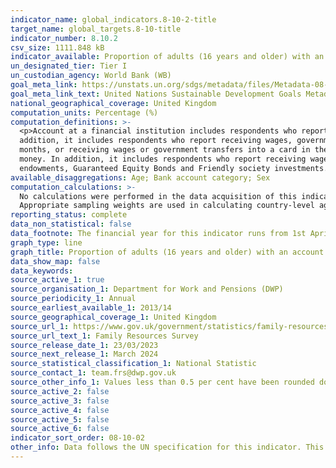 ```yaml
---
indicator_name: global_indicators.8-10-2-title
target_name: global_targets.8-10-title
indicator_number: 8.10.2
csv_size: 1111.848 kB
indicator_available: Proportion of adults (16 years and older) with an account at a financial institution or mobile-money-service provider
un_designated_tier: Tier I
un_custodian_agency: World Bank (WB)
goal_meta_link: https://unstats.un.org/sdgs/metadata/files/Metadata-08-10-02.pdf
goal_meta_link_text: United Nations Sustainable Development Goals Metadata (PDF 210 KB)
national_geographical_coverage: United Kingdom
computation_units: Percentage (%)
computation_definitions: >-
  <p>Account at a financial institution includes respondents who report having an account at a bank or at another type of financial institution, such as a credit union, microfinance institution, cooperative, or the post office (if applicable), or having a debit card in their own name. In
  addition, it includes respondents who report receiving wages, government transfers, or payments for agricultural products into an account at a financial institution in the past 12 months, paying utility bills or school fees from an account at a financial institution in the past 12
  months, or receiving wages or government transfers into a card in the past 12 months.</p><p>Mobile money account includes respondents who report personally using GSM Association (GSMA) Mobile Money for the Unbanked (MMU) services in the past 12 months to pay bills or to send or receive
  money. In addition, it includes respondents who report receiving wages, government transfers, or payments for agricultural products through a mobile phone in the past 12 months.</p><p>Any other type of asset includes Government Gilt Edged Stocks, Save-As-You-Earn (SAYE) schemes,
  endowments, Guaranteed Equity Bonds and Friendly society investments.</p>
available_disaggregations: Age; Bank account category; Sex
computation_calculations: >-
  No calculations were performed in the data acquisition of this indicator as appropriate data was readily available in the final format specified by this indicator. The indicator is based on data collected through individual level surveys in each country with representative samples.
  Appropriate sampling weights are used in calculating country-level aggregates.
reporting_status: complete
data_non_statistical: false
data_footnote: The financial year for this indicator runs from 1st April to 31st March. The date on the X axis is the financial year. Values less than 0.5 per cent have been rounded down to 0.
graph_type: line
graph_title: Proportion of adults (16 years and older) with an account at a financial institution or mobile-money-service provider
data_show_map: false
data_keywords:
source_active_1: true
source_organisation_1: Department for Work and Pensions (DWP)
source_periodicity_1: Annual
source_earliest_available_1: 2013/14
source_geographical_coverage_1: United Kingdom
source_url_1: https://www.gov.uk/government/statistics/family-resources-survey-financial-year-2021-to-2022
source_url_text_1: Family Resources Survey
source_release_date_1: 23/03/2023
source_next_release_1: March 2024
source_statistical_classification_1: National Statistic
source_contact_1: team.frs@dwp.gov.uk
source_other_info_1: Values less than 0.5 per cent have been rounded down to 0. Data can be found in Savings and investments data tables, table 7_7 Adults by gender, type of savings and investments, and age, 2021/22, United Kingdom
source_active_2: false
source_active_3: false
source_active_4: false
source_active_5: false
source_active_6: false
indicator_sort_order: 08-10-02
other_info: Data follows the UN specification for this indicator. This indicator has not been identified in collaboration with topic experts.
---
```

